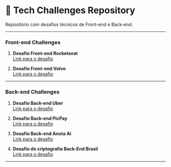# 🚀 Tech Challenges Repository
Repositório com desafios técnicos de Front-end e Back-end.

---

### **Front-end Challenges**
1. **Desafio Front-end Rocketseat**  
   [Link para o desafio](https://github.com/Rocketseat/frontend-challenge)

2. **Desafio Front-end Volvo**  
   [Link para o desafio](https://github.com/volvo-cars/god-frontend-code-test)

---

### **Back-end Challenges**
1. **Desafio Back-end Uber**  
   [Link para o desafio](https://github.com/uber-archive/coding-challenge-tools/blob/master/coding_challenge.md)

2. **Desafio Back-end PicPay**  
   [Link para o desafio](https://github.com/PicPay/picpay-desafio-backend)

3. **Desafio Back-end Anota Ai**  
   [Link para o desafio](https://github.com/githubanotaai/new-test-backend-nodejs)
   
4. **Desafio de criptografia Back-End Brasil**  
   [Link para o desafio](https://github.com/backend-br/desafios/blob/master/cryptography/PROBLEM.md)

---

